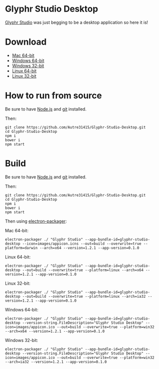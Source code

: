 Glyphr Studio Desktop
===

[Glyphr Studio](http://glyphrstudio.com) was just begging to be a desktop application so here it is!

Download
===

- [Mac 64-bit](https://github.com/Autre31415/Glyphr-Studio-Desktop/releases/download/v0.1.0-beta/Glyphr.Studio-darwin-x64.zip)
- [Windows 64-bit](https://github.com/Autre31415/Glyphr-Studio-Desktop/releases/download/v0.1.0-beta/Glyphr.Studio-win32-x64.zip)
- [Windows 32-bit](https://github.com/Autre31415/Glyphr-Studio-Desktop/releases/download/v0.1.0-beta/Glyphr.Studio-win32-ia32.zip)
- [Linux 64-bit](https://github.com/Autre31415/Glyphr-Studio-Desktop/releases/download/v0.1.0-beta/Glyphr.Studio-linux-x64.zip)
- [Linux 32-bit](https://github.com/Autre31415/Glyphr-Studio-Desktop/releases/download/v0.1.0-beta/Glyphr.Studio-linux-ia32.zip)

How to run from source
===

Be sure to have [Node.js](https://nodejs.org) and [git](https://git-scm.com) installed.

Then:

```
git clone https://github.com/Autre31415/Glyphr-Studio-Desktop.git
cd Glyphr-Studio-Desktop
npm i
bower i
npm start
```

Build
===

Be sure to have [Node.js](https://nodejs.org) and [git](https://git-scm.com) installed.

Then:

```
git clone https://github.com/Autre31415/Glyphr-Studio-Desktop.git
cd Glyphr-Studio-Desktop
npm i
bower i
npm start
```

Then using [electron-packager](https://github.com/maxogden/electron-packager):

Mac 64-bit:

```
electron-packager ./ "Glyphr Studio" --app-bundle-id=glyphr-studio-desktop --icon=images/appicon.icns --out=build --overwrite=true --platform=darwin --arch=x64 --version=1.2.1 --app-version=0.1.0
```

Linux 64-bit:

```
electron-packager ./ "Glyphr Studio" --app-bundle-id=glyphr-studio-desktop --out=build --overwrite=true --platform=linux --arch=x64 --version=1.2.1 --app-version=0.1.0
```

Linux 32-bit:

```
electron-packager ./ "Glyphr Studio" --app-bundle-id=glyphr-studio-desktop --out=build --overwrite=true --platform=linux --arch=ia32 --version=1.2.1 --app-version=0.1.0
```

Windows 64-bit:

```
electron-packager ./ "Glyphr Studio" --app-bundle-id=glyphr-studio-desktop --version-string.FileDescription="Glyphr Studio Desktop" --icon=images/appicon.ico --out=build --overwrite=true --platform=win32 --arch=x64 --version=1.2.1 --app-version=0.1.0
```

Windows 32-bit:

```
electron-packager ./ "Glyphr Studio" --app-bundle-id=glyphr-studio-desktop --version-string.FileDescription="Glyphr Studio Desktop" --icon=images/appicon.ico --out=build --overwrite=true --platform=win32 --arch=ia32 --version=1.2.1 --app-version=0.1.0
```
